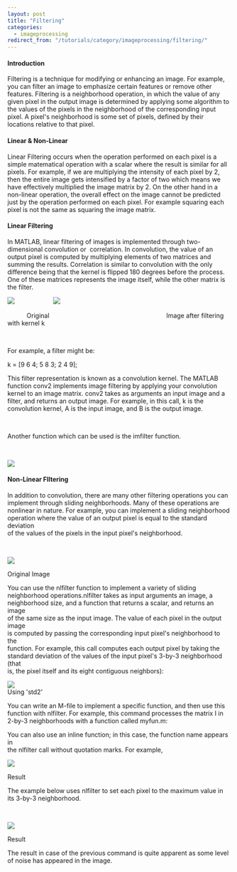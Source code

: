 ```yaml
---
layout: post
title: "Filtering"
categories:
  - imageprocessing
redirect_from: "/tutorials/category/imageprocessing/filtering/"
---
```


#### Introduction

Filtering is a technique for modifying or enhancing an image. For example, you can filter an image to emphasize certain features or remove other features. Filtering is a neighborhood operation, in which the value of any given pixel in the output image is determined by applying some algorithm to the values of the pixels in the neighborhood of the corresponding input pixel. A pixel's neighborhood is some set of pixels, defined by their locations relative to that pixel.

#### Linear & Non-Linear

Linear Filtering occurs when the operation performed on each pixel is a  simple matematical operation with a scalar where the result is similar for all pixels. For example, if we are multiplying the intensity of each pixel by 2, then the entire image gets intensified by a factor of two which means we have effectively multiplied the image matrix by 2. On the other hand in a non-linear operation, the overall effect on the image cannot be predicted just by the operation performed on each pixel. For example squaring each pixel is not the same as squaring the image matrix.

#### Linear Filtering

In MATLAB, linear filtering of images is implemented through two-dimensional convolution or  correlation. In convolution, the value of an output pixel is computed by multiplying elements of two matrices and summing the results. Correlation is similar to convolution with the only difference being that the kernel is flipped 180 degrees before the process.  
One of these matrices represents the image itself, while the other matrix is the filter.

![][1]                      ![][2]                   

           Original                                                                   Image after filtering with kernel k

 

For example, a filter might be:

k = [9 6 4; 5 8 3; 2 4 9];

This filter representation is known as a convolution kernel. The MATLAB function conv2 implements image filtering by applying your convolution kernel to an image matrix. conv2 takes as arguments an input image and a filter, and returns an output image. For example, in this call, k is the convolution kernel, A is the input image, and B is the output image.

 

  
Another function which can be used is the imfilter function.

 

![][3]

#### Non-Linear FIltering

In addition to convolution, there are many other filtering operations you can  
implement through sliding neighborhoods. Many of these operations are  
nonlinear in nature. For example, you can implement a sliding neighborhood  
operation where the value of an output pixel is equal to the standard deviation  
of the values of the pixels in the input pixel's neighborhood.

 

![][4]

Original Image

  
You can use the nlfilter function to implement a variety of sliding  
neighborhood operations.nlfilter takes as input arguments an image, a  
neighborhood size, and a function that returns a scalar, and returns an image  
of the same size as the input image. The value of each pixel in the output image  
is computed by passing the corresponding input pixel's neighborhood to the  
function. For example, this call computes each output pixel by taking the  
standard deviation of the values of the input pixel's 3-by-3 neighborhood (that  
is, the pixel itself and its eight contiguous neighbors):

![][5]  
Using 'std2'

  
You can write an M-file to implement a specific function, and then use this  
function with nlfilter. For example, this command processes the matrix I in  
2-by-3 neighborhoods with a function called myfun.m:

You can also use an inline function; in this case, the function name appears in  
the nlfilter call without quotation marks. For example,

![][6]

Result

The example below uses nlfilter to set each pixel to the maximum value in  
its 3-by-3 neighborhood.

 

![][7]

Result

The result in case of the previous command is quite apparent as some level of noise has appeared in the image.

[1]: https://lh3.googleusercontent.com/dQKXbKsl_AG6rrvKt28gsnpkVX3RM4hSgG18QQvYcpBBQZncSFbAvV6yJDp7Nlu9Q5DUNhrXx-Lxu0fBcyR3S2_fAjkTtUG1R3QKK6MyvDf0OZ-eL21cvNi2
[2]: https://lh3.googleusercontent.com/TTGyVG9DPyKgo4ff6hDUUQE5SqHTgkhwPUA0pfvytRNPPrN_cAurCD0z-HULBmzm0nOczp-frnl1_NEJFlEHJLpI9plwdvMbKLcB8S_oB1pFmKvs5m4Pl7AV
[3]: https://lh5.googleusercontent.com/i3qqfa_5o1EBBgJgJA24Z9qouxb2Gf4zKs2uChLpyoIdPgLHyGHjTVU9A01Teyi7vvfKPWPAZUwxR17Km9nU_EvynIvfgHe9hstY_kMs36KtqkrGnOpBLa50
[4]: https://lh4.googleusercontent.com/m9_R5ekIBN0lvwN5sXuUxCAPCvXM5L92vknfMhaDUVdkJ4SfrXT350lKYAdn62hKEnqnI3ck1vZjGn1eKQ3TYni25acKc8YRZrMolfIiypSXbooGtwUTAqZ6
[5]: https://lh6.googleusercontent.com/Wsr6-niBn5Y8Mk8LP-rodo5O5JwWpR2n5D7eKc0ptsKypwJd5R8D7YQ-_dA7HJZfZweVKUQ2NvTV0ccKjjsX-6Vtxy3xtPwl7KYGN0-jcyJ_8hbPmmE2WSzd
[6]: https://lh5.googleusercontent.com/BlQUoch0rgsyfNVTCE6fLBDbFUI3ZyBTm6hDGAB4K0FnQabUHnALXUUsL8Dzygfagyca49wFV3moyUDFOEiMFt9zOix7_P2efhASaCx5ihf9ZtseVfox5Rye
[7]: https://lh5.googleusercontent.com/SKcfxIy2_H7gGvHeeG9DmwDuUKCZmMTmu8AEAZ6_DP_3C14y_0WSn2JTitL-UqG_PdlEw5HEJSDZ0E-Hbn0UxDCNcuoKgB2hrUBEcM6i5vHpTue2v3uz_r5s
